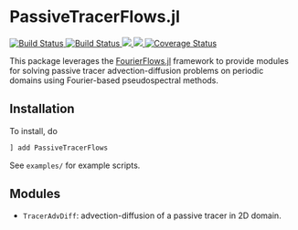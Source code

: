 # PassiveTracerFlows.jl

 <p align="left">
     <a href="https://travis-ci.org/FourierFlows/PassiveTracerFlows.jl">
          <img src="https://travis-ci.org/FourierFlows/PassiveTracerFlows.jl.svg?branch=master" title="Build Status">
     </a>
     <a href="https://ci.appveyor.com/project/navidcy/passivetracerflows-jl">
          <img src="https://ci.appveyor.com/api/projects/status/yb5ywk9bof6u3nyg?svg=true" title="Build Status">
     </a>
     <a href="https://GeophysicalFlows.github.io/PassiveTracerFlows.jl/stable/">
         <img src="https://img.shields.io/badge/docs-stable-blue.svg">
     </a>
     <a href="https://fourierflows.github.io/PassiveTracerFlows.jl/latest/">
         <img src="https://img.shields.io/badge/docs-latest-blue.svg">
     </a>
     <a href='https://coveralls.io/github/FourierFlows/PassiveTracerFlows.jl?branch=master'><img src='https://coveralls.io/repos/github/FourierFlows/PassiveTracerFlows.jl/badge.svg?branch=master' alt='Coverage Status' /></a>
 </p>

 This package leverages the [FourierFlows.jl]() framework to provide modules for solving passive tracer advection-diffusion problems on periodic domains using Fourier-based pseudospectral methods.

 ## Installation

 To install, do
 ```julia
 ] add PassiveTracerFlows
 ```

 See `examples/` for example scripts.

 ## Modules

 * `TracerAdvDiff`: advection-diffusion of a passive tracer in 2D domain.


 [FourierFlows.jl]: https://github.com/FourierFlows/FourierFlows.jl
